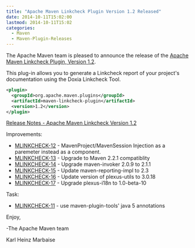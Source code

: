 ```yaml
---
title: "Apache Maven Linkcheck Plugin Version 1.2 Released"
date: 2014-10-11T15:02:00
lastmod: 2014-10-11T15:02
categories:
  - Maven
  - Maven-Plugin-Releases
---
```

The Apache Maven team is pleased to announce the release of the 
[Apache Maven Linkcheck Plugin, Version 1.2](http://maven.apache.org/plugins/maven-linkcheck-plugin).

This plug-in allows you to generate a Linkcheck report of your project's
documentation using the Doxia Linkcheck Tool.

```xml
<plugin>
  <groupId>org.apache.maven.plugins</groupId>
  <artifactId>maven-linkcheck-plugin</artifactId>
  <version>1.2</version>
</plugin>
```

<!-- more -->

[Release Notes - Apache Maven Linkcheck Version 1.2](http://jira.codehaus.org/secure/ReleaseNote.jspa?projectId=12100&version=16906)


Improvements:

 * [MLINKCHECK-12](https://issues.apache.org/jira/browse/MLINKCHECK-12) - MavenProject/MavenSession Injection as a paremeter instead as a component.
 * [MLINKCHECK-13](https://issues.apache.org/jira/browse/MLINKCHECK-13) - Upgrade to Maven 2.2.1 compatiblity
 * [MLINKCHECK-14](https://issues.apache.org/jira/browse/MLINKCHECK-14) - Upgrade maven-invoker 2.0.9 to 2.1.1
 * [MLINKCHECK-15](https://issues.apache.org/jira/browse/MLINKCHECK-15) - Update maven-reporting-impl to 2.3
 * [MLINKCHECK-16](https://issues.apache.org/jira/browse/MLINKCHECK-16) - Update version of plexus-utils to 3.0.18
 * [MLINKCHECK-17](https://issues.apache.org/jira/browse/MLINKCHECK-17) - Upgrade plexus-i18n to 1.0-beta-10

Task:

 * [MLINKCHECK-11](https://issues.apache.org/jira/browse/MLINKCHECK-11) - use maven-plugin-tools' java 5 annotations


Enjoy,

-The Apache Maven team

Karl Heinz Marbaise
